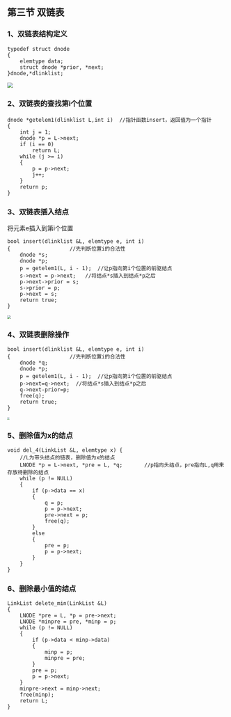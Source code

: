 ## 第三节 双链表

### 	1、双链表结构定义

```
typedef struct dnode
{
	elemtype data;
	struct dnode *prior, *next;
}dnode,*dlinklist;
```

<img src="C:\Users\huan\Pictures\20180915233403340.png" style="zoom: 80%;" />

### 2、双链表的查找第i个位置

```
dnode *getelem1(dlinklist L,int i)	//指针函数insert，返回值为一个指针
{
	int j = 1;
	dnode *p = L->next;
	if (i == 0)
		return L;
	while (j >= i)
	{
		p = p->next;
		j++;
	}
	return p;
}
```

### 3、双链表插入结点

将元素e插入到第i个位置

```
bool insert(dlinklist &L, elemtype e, int i)
{					//先判断位置i的合法性
	dnode *s;
	dnode *p;
	p = getelem1(L, i - 1);  //让p指向第i个位置的前驱结点
	s->next = p->next;   //将结点*s插入到结点*p之后
	p->next->prior = s;
	s->prior = p;
	p->next = s;
	return true;
}
```

<img src="C:\Users\huan\Pictures\20180921172130268.png" style="zoom:50%;" />

### 4、双链表删除操作

```
bool insert(dlinklist &L, elemtype e, int i)
{					//先判断位置i的合法性
	dnode *q;
	dnode *p;
	p = getelem1(L, i - 1);  //让p指向第i个位置的前驱结点
	p->next=q->next;  //将结点*s插入到结点*p之后
	q->next-prior=p;
	free(q);
	return true;
}
```

<img src="C:\Users\huan\Pictures\1625964-20190616095216620-1754976660.png" style="zoom:33%;" />

### 5、删除值为x的结点

```
void del_4(LinkList &L, elemtype x) {
	//L为带头结点的链表，删除值为x的结点
	LNODE *p = L->next, *pre = L, *q;		//p指向头结点，pre指向L,q用来存放待删除的结点
	while (p != NULL)
	{
		if (p->data == x)
		{
			q = p;
			p = p->next;
			pre->next = p;
			free(q);
		}
		else
		{
			pre = p;
			p = p->next;
		}
	}
}
```

### 6、删除最小值的结点

```
LinkList delete_min(LinkList &L)
{
	LNODE *pre = L, *p = pre->next;
	LNODE *minpre = pre, *minp = p;
	while (p != NULL)
	{
		if (p->data < minp->data)
		{
			minp = p;
			minpre = pre;
		}
		pre = p;
		p = p->next;
	}
	minpre->next = minp->next;
	free(minp);
	return L;
}
```

